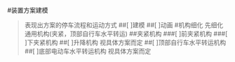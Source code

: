 #装置方案建模
>表现出方案的停车流程和运动方式
##[ ]建模
##[ ]动画
#机构细化
>先细化通用机构(夹紧，顶部自行车水平转运)
##夹紧机构
###[ ]前夹紧机构
###[ ]下夹紧机构
##[ ]升降机构
>视具体方案而定
##[ ]顶部自行车水平转运机构
##[ ]底部电动车水平转运机构
>视具体方案而定